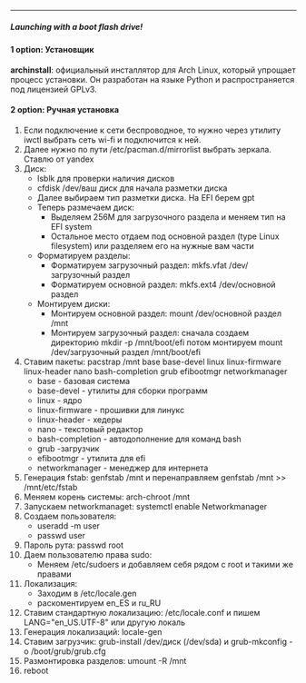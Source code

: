 
___
##### Launching with a boot flash drive!

#### 1 option: Установщик
 **archinstall**: официальный инсталлятор для Arch Linux, который упрощает процесс установки. Он разработан на языке Python и распространяется под лицензией GPLv3.
#### 2 option: Ручная установка

1. Если подключение к сети беспроводное, то нужно через утилиту iwctl выбрать сеть wi-fi и подключится к ней.
2. Далее нужно по пути /etc/pacman.d/mirrorlist выбрать зеркала. Ставлю от yandex
3. Диск:
	- lsblk для проверки наличия дисков
	- cfdisk /dev/ваш диск для начала разметки диска
	- Далее выбираем тип разметки диска. На EFI берем gpt
	- Теперь размечаем диск:
		-  Выделяем 256M для загрузочного раздела и меняем тип на EFI system
		- Остальное место отдаем под основной раздел (type Linux filesystem) или разделяем его на нужные вам части
	- Форматируем разделы:
		- Форматируем загрузочный раздел: mkfs.vfat /dev/загрузочный раздел
		- Форматируем основной раздел: mkfs.ext4 /dev/основной раздел
	- Монтируем диски:
		- Монтируем основной раздел: mount /dev/основной раздел /mnt
		- Монтируем загрузочный раздел: сначала создаем директорию mkdir -p /mnt/boot/efi потом монтируем  mount /dev/загрузочный раздел /mnt/boot/efi
4. Ставим пакеты: pacstrap /mnt base base-devel linux linux-firmware linux-header nano bash-completion grub efibootmgr networkmanager
	- base - базовая система
	- base-devel - утилиты для сборки программ
	- linux - ядро
	- linux-firmware - прошивки для линукс
	- linux-header - хедеры 
	- nano - текстовый редактор
	- bash-completion - автодополнение для команд bash
	- grub -загрузчик
	- efibootmgr - утилита для efi
	- networkmanager - менеджер для интернета
5. Генерация fstab: genfstab /mnt и перенаправляем genfstab /mnt >> /mnt/etc/fstab
6. Меняем корень системы: arch-chroot /mnt
7. Запускаем networkmanaget:  systemctl enable Networkmanager
8. Создаем пользователя:
	- useradd -m user
	- passwd user
9. Пароль рута: passwd root
10. Даем пользователю права sudo: 
	- Меняем /etc/sudoers и добавляем себя рядом с root и такими же правами
11. Локализация:
	- Заходим в /etc/locale.gen
	- раскоментируем en_ES и ru_RU
12. Ставим стандартную локализацию: /etc/locale.conf и пишем LANG="en_US.UTF-8" или другую локаль
13. Генерация локализаций: locale-gen 
14. Ставим загрузчик: grub-install /dev/диск (/dev/sda) и grub-mkconfig -o /boot/grub/grub.cfg
15. Размонтировка разделов: umount -R /mnt
16. reboot